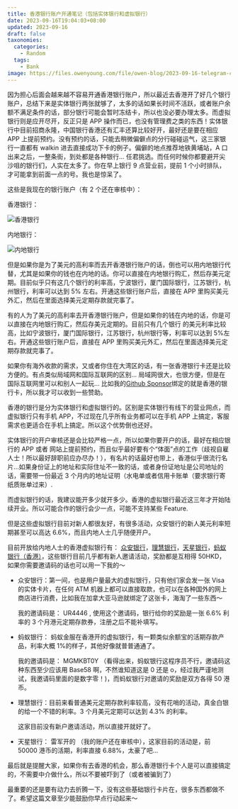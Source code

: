 ```yaml
---
title: 香港银行账户开通笔记（包括实体银行和虚拟银行）
date: 2023-09-16T19:04:03+08:00
updated: 2023-09-16
draft: false
taxonomies:
  categories:
    - Random
  tags:
    - Bank
image: https://files.owenyoung.com/file/owen-blog/2023-09-16-telegram-cloud-photo-size-1-4911316921866103879-y.jpg
---
```


因为担心后面会越来越不容易开通香港银行账户，所以最近去香港开了好几个银行账户，总结下来是实体银行两张就够了，太多的话如果长时间不活跃，或者账户余额不满足条件的话，部分银行可能会暂时冻结卡，所以也没必要办理太多。而虚拟银行则是应开尽开，反正只是 APP 操作而已，也没有管理费之类的东西！实体银行中目前招商永隆，中国银行香港还有汇丰还算比较好开，最好还是要在相应 APP 上提前预约。没有预约的话，只能去稍微偏僻点的分行碰碰运气，这三家银行一直都有 walkin 进去直接成功下卡的例子。偏僻的地点推荐地铁黄埔站，A 口出来之后，一整条街，到处都是各种银行... 任君挑选。而任何时候你都要避开尖沙咀的银行们，人实在太多了。你在早上银行 9 点营业前，提前 1 个小时排队，才可能拿到前面一点的号。我也是惊呆了。

<!-- more -->

这些是我现在的银行账户（有 2 个还在审核中）：

香港银行：

![香港银行](https://files.owenyoung.com/file/owen-blog/2023-09-16-telegram-cloud-photo-size-1-4911316921866103879-y.jpg)

内地银行：

![内地银行](https://files.owenyoung.com/file/owen-blog/2023-09-16-telegram-cloud-photo-size-1-4911316921866103877-y.jpg)

但是如果你是为了美元的高利率而去开香港银行账户的话，倒也可以用内地银行代替，尤其是如果你的钱也在内地的话。你可以直接在内地银行购汇，然后存美元定期。目前似乎只有这几个银行的利率高，宁波银行，厦门国际银行，江苏银行，杭州银行，利率可以达到 5% 左右。开通这些银行账户后，直接在 APP 里购买美元外汇，然后在里面选择美元定期存款就完事了。

有的人为了美元的高利率去开香港银行账户，但是如果你的钱在内地的话，你是可以直接在内地银行购汇，然后存美元定期的。目前只有几个银行 的美元利率比较高，比如宁波银行，厦门国际银行，江苏银行，杭州银行等，利率可以达到 5%左右。开通这些银行账户后，直接在 APP 里购买美元外汇，然后在里面选择美元定期存款就完事了。

如果你有海外收款的需求，又或者你住在大湾区的话，有一张香港银行卡还是比较方便的。有点类似局域网和国际互联网的区别... 局域网很大，也很方便，但是在国际互联网里可以和别人一起玩... 比如我的[Github Sponsor](github.com/sponsors/theowenyoung)绑定的就是香港的银行卡，所以我才可以收到一些赞助。

香港的银行是分为实体银行和虚拟银行的。区别是实体银行有线下的营业网点，而虚拟银行只有手机 APP，不过现在几乎所有业务都可以在手机 APP 上搞定，客服需求也更适合在手机上搞定。所以这个优势倒也还好。

实体银行的开户审核还是会比较严格一点，所以如果你要开户的话，最好在相应银行的 APP 或者 网站上提前预约，而且似乎最好要有个“体面”点的工作（歧视自雇人士！所以最好辞职前应办尽办！），有名片的话最好也带上，香港似乎很流行名片...如果身份证上的地址和实际住址不一致的话，或者身份证地址是公司地址的话，需要带一份最近 3 个月内的地址证明（水电单或者信用卡账单（要求银行寄纸质账单过来）.

而虚拟银行的话，我建议能开多少就开多少。香港的虚拟银行最近这三年才开始陆续开业。所以可能合作的银行会少一点，可能不支持某些 Feature.

但是这些虚拟银行目前对新人都很友好，有很多活动，众安银行的新人美元利率短期甚至可以高达 6.6%，而且内地人士几乎随便开户。

目前开放给内地人士的香港虚拟银行有： [众安银行](https://bank.za.group)，[理慧银行](https://www.livibank.com/zh_CN/)，[天星银行](https://www.airstarbank.com/zh-hk/)，[蚂蚁银行（香港）](https://www.antbank.hk/)，这些银行目前几乎都有新人邀请活动，奖励都是互相得 50HKD，如果你需要邀请码的话也可以用一下我的～

- 众安银行：第一间，也是用户量最大的虚拟银行，只有他们家会发一张 Visa 的实体卡片，在任何 ATM 机器上都可以直接取款，也可以在各种国外的网上商店进行消费，比如我在加拿大亚马逊就绑定了这张卡，海淘了一些东西～

  我的邀请码是： UR4446 , 使用这个邀请码，银行给你的奖励是一张 6.6% 利率的 3 个月港元定期存款券，注册之后不能补填写。

- 蚂蚁银行： 蚂蚁金服在香港开的虚拟银行，有一颗类似余额宝的活期存款产品，利率大概 1%的样子，其他好像就普普通通了。

  我的邀请码是： MGMKBT0Y （看得出来，蚂蚁银行这程序员不行，邀请码这种东西至少应该用 Base58 啊，不然谁知道这是 0 还是 o，经过我严谨地测试，我邀请码里面的是数字零！)，而蚂蚁银行对邀请的奖励是双方各得 50 港币。

- 理慧银行：目前来看普通美元定期存款利率较高，没有花哨的活动，真金白银的给一个不错的利率。3 个月美元定期可以达到 4.3% 的利率。

  这家目前没有新户邀请活动，所以直接开就好了。

- 天星银行： 雷军开的
  （我的账户还在审核中），这家目前的活动是，前 50000 港币的活期，利率直接 6.88%，太豪了吧...

最后就是提醒大家，如果你有去香港的机会，那么香港银行卡个人是可以直接搞定的，不需要中介做什么，所以不要被吓到了（或者被骗到了）

最重要的还是要有动力去折腾一下，没有这些基础银行卡片在，很多东西都做不了。希望这篇文章至少能鼓励你早点行动起来～
